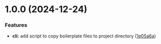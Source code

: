 # 1.0.0 (2024-12-24)


### Features

* **cli:** add script to copy boilerplate files to project directory ([1e05a6a](https://github.com/JulioC090/create-node-start/commit/1e05a6abc4039c6ad41865848f81911214e8612a))

